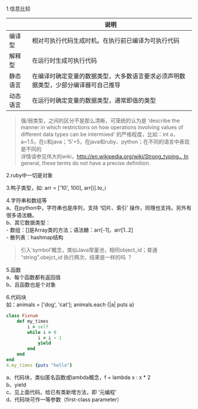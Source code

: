 1.信息比较

|  		 | 说明 |
|--------|--------|
| 编译型  |相对可执行代码生成时机。在执行前已编译为可执行代码|
| 解释型  |在运行时生成可执行代码|
| 静态语言  |在编译时确定变量的数据类型，大多数语言要求必须声明数据类型，少部分编译器可自己推导|
| 动态语言  |在运行时确定变量的数据类型，通常即值的类型|
>强/弱类型，之间的区分不是那么清晰，可笼统的认为是 ‘describe the manner in which restrictions on how operations involving values of different data types can be intermixed’ 的严格程度，比如：int a，a=1.5，在c和java；'5'+5，在java和ruby、python；在不同的语言中表现是不同的  
详情请参见伟大的wiki，http://en.wikipedia.org/wiki/Strong_typing，In general, these terms do not have a precise definition.

2.ruby中一切是对象  

3.鸭子类型，如: arr = ['10', 100], arr[i].to_i  

4.字符串和数组等  
a、在python中，字符串也是序列，支持 ‘切片、索引’ 操作，同理也支持。另外有很多语法糖。  
b、其它数据类型：  
\- 数组：[]是Array类的方法；语法糖：arr[-1]，arr[1..2]  
\- 散列表：hashmap结构
>引入‘symbol’概念，类似Java常量池，相同object_id；普通 “string”.obejct_id 执行两次，结果是一样的吗 ？

5.函数  
a、每个函数都有返回值  
b、且函数也是个对象

6.代码块  
如：animals = ['dog', 'cat']; animals.each {|a| puts a}
```ruby
class Fixnum
	def my_times
		i = self
		while i > 0
			i = i - 1
			yield
		end
	end	
end
4.my_times {puts "hello"}
```
a、代码块，类似匿名函数或lambda概念，f = lambda x : x * 2  
b、yield  
c、见上面代码，给已有类新增方法，即 ‘元编程’  
d、代码块可作一等参数（first-class parameter）


